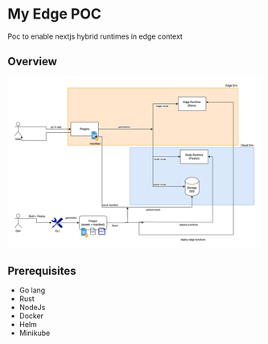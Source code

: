 # My Edge POC
Poc to enable nextjs hybrid runtimes in edge context

## Overview
![overview](docs/my-edge.png)

## Prerequisites
* Go lang
* Rust
* NodeJs
* Docker
* Helm
* Minikube
